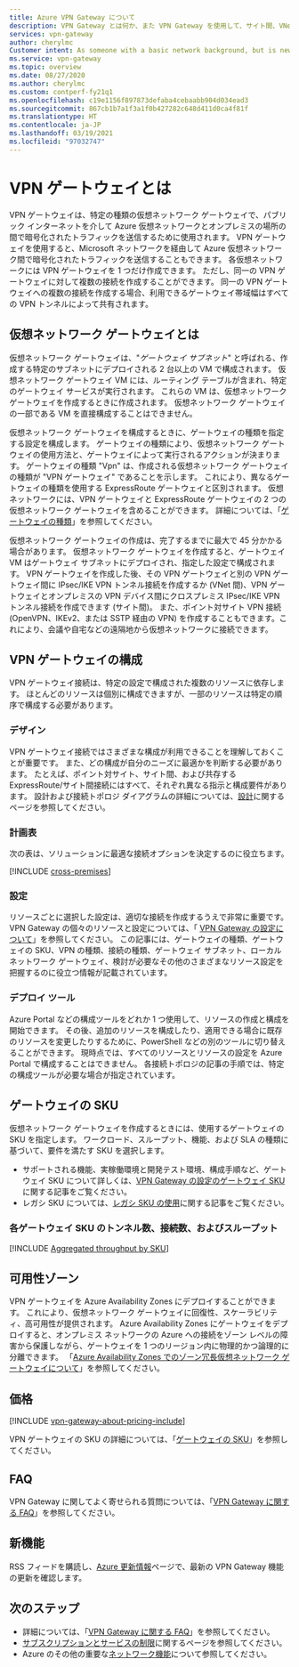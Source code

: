 ```yaml
---
title: Azure VPN Gateway について
description: VPN Gateway とは何か、また VPN Gateway を使用して、サイト間、VNet 対 VNet、およびポイント対サイトの IPsec IKE VPN 仮想ネットワークに接続する方法について説明します。
services: vpn-gateway
author: cherylmc
Customer intent: As someone with a basic network background, but is new to Azure, I want to understand the capabilities of Azure VPN Gateway so that I can securely connect to my Azure virtual networks.
ms.service: vpn-gateway
ms.topic: overview
ms.date: 08/27/2020
ms.author: cherylmc
ms.custom: contperf-fy21q1
ms.openlocfilehash: c19e1156f897873defaba4cebaabb904d034ead3
ms.sourcegitcommit: 867cb1b7a1f3a1f0b427282c648d411d0ca4f81f
ms.translationtype: HT
ms.contentlocale: ja-JP
ms.lasthandoff: 03/19/2021
ms.locfileid: "97032747"
---
```

# <a name="what-is-vpn-gateway"></a>VPN ゲートウェイとは

VPN ゲートウェイは、特定の種類の仮想ネットワーク ゲートウェイで、パブリック インターネットを介して Azure 仮想ネットワークとオンプレミスの場所の間で暗号化されたトラフィックを送信するために使用されます。 VPN ゲートウェイを使用すると、Microsoft ネットワークを経由して Azure 仮想ネットワーク間で暗号化されたトラフィックを送信することもできます。 各仮想ネットワークには VPN ゲートウェイを 1 つだけ作成できます。 ただし、同一の VPN ゲートウェイに対して複数の接続を作成することができます。 同一の VPN ゲートウェイへの複数の接続を作成する場合、利用できるゲートウェイ帯域幅はすべての VPN トンネルによって共有されます。

## <a name="what-is-a-virtual-network-gateway"></a><a name="whatis"></a>仮想ネットワーク ゲートウェイとは

仮想ネットワーク ゲートウェイは、"*ゲートウェイ サブネット*" と呼ばれる、作成する特定のサブネットにデプロイされる 2 台以上の VM で構成されます。 仮想ネットワーク ゲートウェイ VM には、ルーティング テーブルが含まれ、特定のゲートウェイ サービスが実行されます。 これらの VM は、仮想ネットワーク ゲートウェイを作成するときに作成されます。 仮想ネットワーク ゲートウェイの一部である VM を直接構成することはできません。

仮想ネットワーク ゲートウェイを構成するときに、ゲートウェイの種類を指定する設定を構成します。 ゲートウェイの種類により、仮想ネットワーク ゲートウェイの使用方法と、ゲートウェイによって実行されるアクションが決まります。 ゲートウェイの種類 "Vpn" は、作成される仮想ネットワーク ゲートウェイの種類が "VPN ゲートウェイ" であることを示します。 これにより、異なるゲートウェイの種類を使用する ExpressRoute ゲートウェイと区別されます。 仮想ネットワークには、VPN ゲートウェイと ExpressRoute ゲートウェイの 2 つの仮想ネットワーク ゲートウェイを含めることができます。 詳細については、「[ゲートウェイの種類](vpn-gateway-about-vpn-gateway-settings.md#gwtype)」を参照してください。

仮想ネットワーク ゲートウェイの作成は、完了するまでに最大で 45 分かかる場合があります。 仮想ネットワーク ゲートウェイを作成すると、ゲートウェイ VM はゲートウェイ サブネットにデプロイされ、指定した設定で構成されます。 VPN ゲートウェイを作成した後、その VPN ゲートウェイと別の VPN ゲートウェイ間に IPsec/IKE VPN トンネル接続を作成するか (VNet 間)、VPN ゲートウェイとオンプレミスの VPN デバイス間にクロスプレミス IPsec/IKE VPN トンネル接続を作成できます (サイト間)。 また、ポイント対サイト VPN 接続 (OpenVPN、IKEv2、または SSTP 経由の VPN) を作成することもできます。これにより、会議や自宅などの遠隔地から仮想ネットワークに接続できます。

## <a name="configuring-a-vpn-gateway"></a><a name="configuring"></a>VPN ゲートウェイの構成

VPN ゲートウェイ接続は、特定の設定で構成された複数のリソースに依存します。 ほとんどのリソースは個別に構成できますが、一部のリソースは特定の順序で構成する必要があります。

### <a name="design"></a><a name="diagrams"></a>デザイン

VPN ゲートウェイ接続ではさまざまな構成が利用できることを理解しておくことが重要です。 また、どの構成が自分のニーズに最適かを判断する必要があります。 たとえば、ポイント対サイト、サイト間、および共存する ExpressRoute/サイト間接続にはすべて、それぞれ異なる指示と構成要件があります。 設計および接続トポロジ ダイアグラムの詳細については、[設計](design.md)に関するページを参照してください。

### <a name="planning-table"></a><a name="planningtable"></a>計画表

次の表は、ソリューションに最適な接続オプションを決定するのに役立ちます。

[!INCLUDE [cross-premises](../../includes/vpn-gateway-cross-premises-include.md)]

### <a name="settings"></a><a name="settings"></a>設定

リソースごとに選択した設定は、適切な接続を作成するうえで非常に重要です。 VPN Gateway の個々のリソースと設定については、「 [VPN Gateway の設定について](vpn-gateway-about-vpn-gateway-settings.md)」を参照してください。 この記事には、ゲートウェイの種類、ゲートウェイの SKU、VPN の種類、接続の種類、ゲートウェイ サブネット、ローカル ネットワーク ゲートウェイ、検討が必要なその他のさまざまなリソース設定を把握するのに役立つ情報が記載されています。

### <a name="deployment-tools"></a><a name="tools"></a>デプロイ ツール

Azure Portal などの構成ツールをどれか 1 つ使用して、リソースの作成と構成を開始できます。 その後、追加のリソースを構成したり、適用できる場合に既存のリソースを変更したりするために、PowerShell などの別のツールに切り替えることができます。 現時点では、すべてのリソースとリソースの設定を Azure Portal で構成することはできません。 各接続トポロジの記事の手順では、特定の構成ツールが必要な場合が指定されています。

## <a name="gateway-skus"></a><a name="gwsku"></a>ゲートウェイの SKU

仮想ネットワーク ゲートウェイを作成するときには、使用するゲートウェイの SKU を指定します。 ワークロード、スループット、機能、および SLA の種類に基づいて、要件を満たす SKU を選択します。

* サポートされる機能、実稼働環境と開発テスト環境、構成手順など、ゲートウェイ SKU について詳しくは、[VPN Gateway の設定のゲートウェイ SKU](vpn-gateway-about-vpn-gateway-settings.md#gwsku) に関する記事をご覧ください。
* レガシ SKU については、[レガシ SKU の使用](vpn-gateway-about-skus-legacy.md)に関する記事をご覧ください。

### <a name="gateway-skus-by-tunnel-connection-and-throughput"></a><a name="benchmark"></a>各ゲートウェイ SKU のトンネル数、接続数、およびスループット

[!INCLUDE [Aggregated throughput by SKU](../../includes/vpn-gateway-table-gwtype-aggtput-include.md)]

## <a name="availability-zones"></a><a name="availability"></a>可用性ゾーン

VPN ゲートウェイを Azure Availability Zones にデプロイすることができます。 これにより、仮想ネットワーク ゲートウェイに回復性、スケーラビリティ、高可用性が提供されます。 Azure Availability Zones にゲートウェイをデプロイすると、オンプレミス ネットワークの Azure への接続をゾーン レベルの障害から保護しながら、ゲートウェイを 1 つのリージョン内に物理的かつ論理的に分離できます。 「[Azure Availability Zones でのゾーン冗長仮想ネットワーク ゲートウェイについて](about-zone-redundant-vnet-gateways.md)」を参照してください。

## <a name="pricing"></a><a name="pricing"></a>価格

[!INCLUDE [vpn-gateway-about-pricing-include](../../includes/vpn-gateway-about-pricing-include.md)]

VPN ゲートウェイの SKU の詳細については、「[ゲートウェイの SKU](vpn-gateway-about-vpn-gateway-settings.md#gwsku)」を参照してください。

## <a name="faq"></a><a name="faq"></a>FAQ

VPN Gateway に関してよく寄せられる質問については、「[VPN Gateway に関する FAQ](vpn-gateway-vpn-faq.md)」を参照してください。

## <a name="whats-new"></a><a name="new"></a>新機能

RSS フィードを購読し、[Azure 更新情報](https://azure.microsoft.com/updates/?category=networking&query=VPN%20Gateway)ページで、最新の VPN Gateway 機能の更新を確認します。

## <a name="next-steps"></a>次のステップ

- 詳細については、「[VPN Gateway に関する FAQ](vpn-gateway-vpn-faq.md)」を参照してください。
- [サブスクリプションとサービスの制限](../azure-resource-manager/management/azure-subscription-service-limits.md#networking-limits)に関するページを参照してください。
- Azure のその他の重要な[ネットワーク機能](../networking/networking-overview.md)について参照してください。

